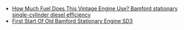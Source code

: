 - [How Much Fuel Does This Vintage Engine Use? Bamford stationary single-cylinder diesel efficiency](https://youtu.be/cbQz5T-VA8s)
- [First Start Of Old Bamford Stationary Engine SD3](https://youtu.be/4gdXBY6BDpU)
